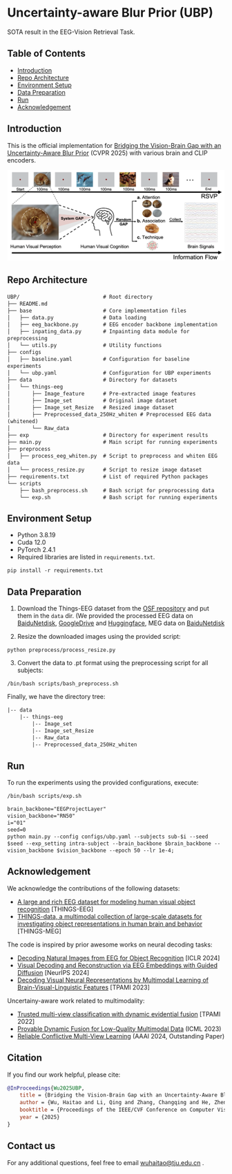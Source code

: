 # Uncertainty-aware Blur Prior (UBP)
SOTA result in the EEG-Vision Retrieval Task.

## Table of Contents
- [Introduction](#introduction)
- [Repo Architecture](#repo-architecture)
- [Environment Setup](#environment-setup)
- [Data Preparation](#data-preparation)
- [Run](#run)
- [Acknowledgement](#acknowledgement)

## Introduction
This is the official implementation for [Bridging the Vision-Brain Gap with an Uncertainty-Aware Blur Prior](https://arxiv.org/abs/2503.04207) (CVPR 2025) with various brain and CLIP encoders.

<p align="center">
<img src="./assets/motivation.png" >
</p>


## Repo Architecture
```
UBP/                           # Root directory
├── README.md
├── base                       # Core implementation files
│   ├── data.py                # Data loading
│   ├── eeg_backbone.py        # EEG encoder backbone implementation
│   ├── inpating_data.py       # Inpainting data module for preprocessing
│   └── utils.py               # Utility functions
├── configs
│   ├── baseline.yaml          # Configuration for baseline experiments
│   └── ubp.yaml               # Configuration for UBP experiments
├── data                       # Directory for datasets
│   └── things-eeg
│       ├── Image_feature      # Pre-extracted image features
│       ├── Image_set          # Original image dataset
│       ├── Image_set_Resize   # Resized image dataset
│       ├── Preprocessed_data_250Hz_whiten # Preprocessed EEG data (whitened)
│       └── Raw_data
├── exp                        # Directory for experiment results
├── main.py                    # Main script for running experiments
├── preprocess
│   ├── process_eeg_whiten.py  # Script to preprocess and whiten EEG data
│   └── process_resize.py      # Script to resize image dataset
├── requirements.txt           # List of required Python packages
└── scripts
    ├── bash_preprocess.sh     # Bash script for preprocessing data
    └── exp.sh                 # Bash script for running experiments
```
## Environment Setup
- Python 3.8.19
- Cuda 12.0
- PyTorch 2.4.1
- Required libraries are listed in `requirements.txt`.

```
pip install -r requirements.txt
```

## Data Preparation
1. Download the Things-EEG dataset from the [OSF repository](https://osf.io/anp5v/files/osfstorage) and put them in the `data` dir. (We provided the processed EEG data on [BaiduNetdisk](https://pan.baidu.com/s/1JlImvk2fDFwEzUTkf6o9BQ?pwd=u5u7), [GoogleDrive](https://drive.google.com/drive/folders/1oPKgsAoAOMbh5kAAfrgRjJi_FEszAfx2?usp=drive_link) and [Huggingface](https://huggingface.co/datasets/Haitao999/things-eeg), MEG data on [BaiduNetdisk](https://pan.baidu.com/s/1XgGuT2JzMKmihvijjIsZ6w?pwd=qpht)

2. Resize the downloaded images using the provided script:

```
python preprocess/process_resize.py
```

3. Convert the data to .pt format using the preprocessing script for all subjects:

```
/bin/bash scripts/bash_preprocess.sh
```

Finally, we have the directory tree:
```
|-- data
    |-- things-eeg
        |-- Image_set
        |-- Image_set_Resize
        |-- Raw_data
        |-- Preprocessed_data_250Hz_whiten
```
## Run
To run the experiments using the provided configurations, execute:
```
/bin/bash scripts/exp.sh
```

```
brain_backbone="EEGProjectLayer"
vision_backbone="RN50"
i="01"
seed=0
python main.py --config configs/ubp.yaml --subjects sub-$i --seed $seed --exp_setting intra-subject --brain_backbone $brain_backbone --vision_backbone $vision_backbone --epoch 50 --lr 1e-4;

```
## Acknowledgement
We acknowledge the contributions of the following datasets:
- [A large and rich EEG dataset for modeling human visual object recognition](https://www.sciencedirect.com/science/article/pii/S1053811922008758) [THINGS-EEG]
- [
THINGS-data, a multimodal collection of large-scale datasets for investigating object representations in human brain and behavior](https://pubmed.ncbi.nlm.nih.gov/36847339/) [THINGS-MEG]

The code is inspired by prior awesome works on neural decoding tasks:
- [Decoding Natural Images from EEG for Object Recognition](https://github.com/eeyhsong/NICE-EEG) [ICLR 2024]
- [Visual Decoding and Reconstruction via EEG Embeddings with Guided Diffusion](https://github.com/dongyangli-del/EEG_Image_decode) [NeurIPS 2024]
- [Decoding Visual Neural Representations by Multimodal Learning of Brain-Visual-Linguistic Features](https://github.com/ChangdeDu/BraVL)  [TPAMI 2023]

Uncertainy-aware work related to multimodality:
- [Trusted multi-view classification with dynamic evidential fusion](https://github.com/hanmenghan/TMC) [TPAMI 2022]
- [Provable Dynamic Fusion for Low-Quality Multimodal Data](https://github.com/QingyangZhang/QMF) (ICML 2023)
- [Reliable Conflictive Multi-View Learning](https://github.com/jiajunsi/RCML) (AAAI 2024, Outstanding Paper)

## Citation
If you find our work helpful, please cite:
```bibtex
@InProceedings{Wu2025UBP,
    title = {Bridging the Vision-Brain Gap with an Uncertainty-Aware Blur Prior},
    author = {Wu, Haitao and Li, Qing and Zhang, Changqing and He, Zhen and Ying, Xiaomin},
    booktitle = {Proceedings of the IEEE/CVF Conference on Computer Vision and Pattern Recognition (CVPR)},
    year = {2025}
}
```


## Contact us
For any additional questions, feel free to email wuhaitao@tju.edu.cn .


<!-- ## Citation
```

``` -->
